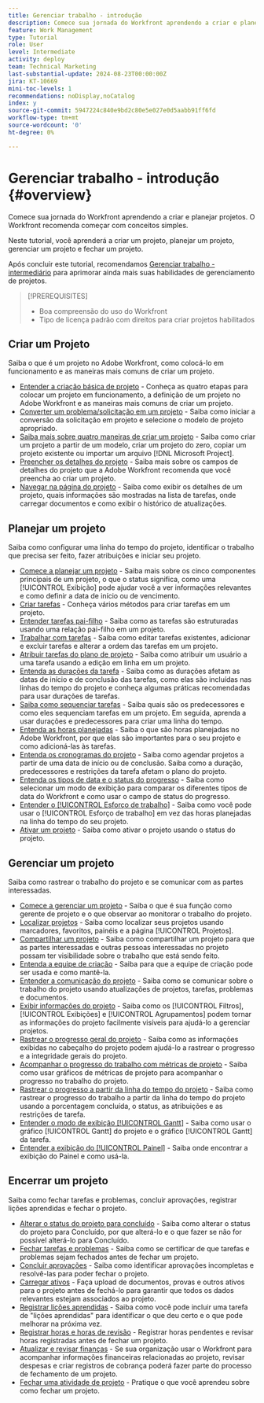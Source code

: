 ```yaml
---
title: Gerenciar trabalho - introdução
description: Comece sua jornada do Workfront aprendendo a criar e planejar projetos. O Workfront recomenda começar com conceitos simples.
feature: Work Management
type: Tutorial
role: User
level: Intermediate
activity: deploy
team: Technical Marketing
last-substantial-update: 2024-08-23T00:00:00Z
jira: KT-10669
mini-toc-levels: 1
recommendations: noDisplay,noCatalog
index: y
source-git-commit: 5947224c840e9bd2c80e5e027e0d5aabb91ff6fd
workflow-type: tm+mt
source-wordcount: '0'
ht-degree: 0%

---
```



# Gerenciar trabalho - introdução {#overview}

Comece sua jornada do Workfront aprendendo a criar e planejar projetos. O Workfront recomenda começar com conceitos simples.

Neste tutorial, você aprenderá a criar um projeto, planejar um projeto, gerenciar um projeto e fechar um projeto.

Após concluir este tutorial, recomendamos [Gerenciar trabalho - intermediário](https://experienceleague.adobe.com/docs/workfront-learn/manage-work-intermediate/overview.html) para aprimorar ainda mais suas habilidades de gerenciamento de projetos.

>[!PREREQUISITES]
>
>* Boa compreensão do uso do Workfront
>* Tipo de licença padrão com direitos para criar projetos habilitados

## Criar um Projeto

Saiba o que é um projeto no Adobe Workfront, como colocá-lo em funcionamento e as maneiras mais comuns de criar um projeto.

* [Entender a criação básica de projeto](understand-basic-project-creation.md) - Conheça as quatro etapas para colocar um projeto em funcionamento, a definição de um projeto no Adobe Workfront e as maneiras mais comuns de criar um projeto.
* [Converter um problema/solicitação em um projeto](create-a-project-from-a-request.md) - Saiba como iniciar a conversão da solicitação em projeto e selecione o modelo de projeto apropriado.
* [Saiba mais sobre quatro maneiras de criar um projeto](understand-other-ways-to-create-projects.md) - Saiba como criar um projeto a partir de um modelo, criar um projeto do zero, copiar um projeto existente ou importar um arquivo [!DNL Microsoft Project].
* [Preencher os detalhes do projeto](fill-in-the-project-details.md) - Saiba mais sobre os campos de detalhes do projeto que a Adobe Workfront recomenda que você preencha ao criar um projeto.
* [Navegar na página do projeto](navigate-the-project-page.md) - Saiba como exibir os detalhes de um projeto, quais informações são mostradas na lista de tarefas, onde carregar documentos e como exibir o histórico de atualizações.


## Planejar um projeto

Saiba como configurar uma linha do tempo do projeto, identificar o trabalho que precisa ser feito, fazer atribuições e iniciar seu projeto.

* [Comece a planejar um projeto](getting-started-plan-a-project.md) - Saiba mais sobre os cinco componentes principais de um projeto, o que o status significa, como uma [!UICONTROL Exibição] pode ajudar você a ver informações relevantes e como definir a data de início ou de vencimento.
* [Criar tarefas](how-to-create-tasks.md) - Conheça vários métodos para criar tarefas em um projeto.
* [Entender tarefas pai-filho](understand-parent-child-tasks.md) - Saiba como as tarefas são estruturadas usando uma relação pai-filho em um projeto.
* [Trabalhar com tarefas](work-with-tasks.md) - Saiba como editar tarefas existentes, adicionar e excluir tarefas e alterar a ordem das tarefas em um projeto.
* [Atribuir tarefas do plano de projeto](assign-tasks-from-the-project-plan.md) - Saiba como atribuir um usuário a uma tarefa usando a edição em linha em um projeto.
* [Entenda as durações da tarefa](understand-task-durations.md) - Saiba como as durações afetam as datas de início e de conclusão das tarefas, como elas são incluídas nas linhas do tempo do projeto e conheça algumas práticas recomendadas para usar durações de tarefas.
* [Saiba como sequenciar tarefas](learn-to-sequence-tasks.md) - Saiba quais são os predecessores e como eles sequenciam tarefas em um projeto. Em seguida, aprenda a usar durações e predecessores para criar uma linha do tempo.
* [Entenda as horas planejadas](understand-planned-hours.md) - Saiba o que são horas planejadas no Adobe Workfront, por que elas são importantes para o seu projeto e como adicioná-las às tarefas.
* [Entenda os cronogramas do projeto](understand-project-timelines.md) - Saiba como agendar projetos a partir de uma data de início ou de conclusão. Saiba como a duração, predecessores e restrições da tarefa afetam o plano do projeto.
* [Entenda os tipos de data e o status do progresso](understand-task-dates-and-progress-status.md) - Saiba como selecionar um modo de exibição para comparar os diferentes tipos de data do Workfront e como usar o campo de status do progresso.
* [Entender o [!UICONTROL Esforço de trabalho]](understand-work-effort.md) - Saiba como você pode usar o [!UICONTROL Esforço de trabalho] em vez das horas planejadas na linha do tempo do seu projeto.
* [Ativar um projeto](take-a-project-live.md) - Saiba como ativar o projeto usando o status do projeto.

## Gerenciar um projeto

Saiba como rastrear o trabalho do projeto e se comunicar com as partes interessadas.

* [Comece a gerenciar um projeto](getting-started-manage-a-project.md) - Saiba o que é sua função como gerente de projeto e o que observar ao monitorar o trabalho do projeto.
* [Localizar projetos](find-projects.md) - Saiba como localizar seus projetos usando marcadores, favoritos, painéis e a página [!UICONTROL Projetos].
* [Compartilhar um projeto](share-a-project.md) - Saiba como compartilhar um projeto para que as partes interessadas e outras pessoas interessadas no projeto possam ter visibilidade sobre o trabalho que está sendo feito.
* [Entenda a equipe de criação](understand-the-project-team.md) - Saiba para que a equipe de criação pode ser usada e como mantê-la.
* [Entender a comunicação do projeto](understand-project-communication.md) - Saiba como se comunicar sobre o trabalho do projeto usando atualizações de projetos, tarefas, problemas e documentos.
* [Exibir informações do projeto](view-project-information.md) - Saiba como os [!UICONTROL Filtros], [!UICONTROL Exibições] e [!UICONTROL Agrupamentos] podem tornar as informações do projeto facilmente visíveis para ajudá-lo a gerenciar projetos.
* [Rastrear o progresso geral do projeto](track-overall-project-progress.md) - Saiba como as informações exibidas no cabeçalho do projeto podem ajudá-lo a rastrear o progresso e a integridade gerais do projeto.
* [Acompanhar o progresso do trabalho com métricas de projeto](track-work-progress-with-project-metrics.md) - Saiba como usar gráficos de métricas de projeto para acompanhar o progresso no trabalho do projeto.
* [Rastrear o progresso a partir da linha do tempo do projeto](track-work-progress-from-the-project-timeline.md) - Saiba como rastrear o progresso do trabalho a partir da linha do tempo do projeto usando a porcentagem concluída, o status, as atribuições e as restrições de tarefa.
* [Entender o modo de exibição [!UICONTROL Gantt]](understand-the-gantt-view.md) - Saiba como usar o gráfico [!UICONTROL Gantt] do projeto e o gráfico [!UICONTROL Gantt] da tarefa.
* [Entender a exibição do [!UICONTROL Painel]](understand-the-board-view.md) - Saiba onde encontrar a exibição do Painel e como usá-la.


## Encerrar um projeto

Saiba como fechar tarefas e problemas, concluir aprovações, registrar lições aprendidas e fechar o projeto.

* [Alterar o status do projeto para concluído](change-the-project-status.md) - Saiba como alterar o status do projeto para Concluído, por que alterá-lo e o que fazer se não for possível alterá-lo para Concluído.
* [Fechar tarefas e problemas](close-tasks-and-issues.md) - Saiba como se certificar de que tarefas e problemas sejam fechados antes de fechar um projeto.
* [Concluir aprovações](complete-approvals.md) - Saiba como identificar aprovações incompletas e resolvê-las para poder fechar o projeto.
* [Carregar ativos](upload-assets.md) - Faça upload de documentos, provas e outros ativos para o projeto antes de fechá-lo para garantir que todos os dados relevantes estejam associados ao projeto.
* [Registrar lições aprendidas](lessons-learned-from-closing-a-project.md) - Saiba como você pode incluir uma tarefa de &quot;lições aprendidas&quot; para identificar o que deu certo e o que pode melhorar na próxima vez.
* [Registrar horas e horas de revisão](log-and-review-hours.md) - Registrar horas pendentes e revisar horas registradas antes de fechar um projeto.
* [Atualizar e revisar finanças](update-and-review-finances.md) - Se sua organização usar o Workfront para acompanhar informações financeiras relacionadas ao projeto, revisar despesas e criar registros de cobrança poderá fazer parte do processo de fechamento de um projeto.
* [Fechar uma atividade de projeto](close-a-project-activity.md) - Pratique o que você aprendeu sobre como fechar um projeto.

